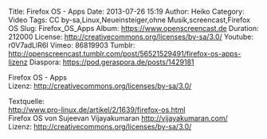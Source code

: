 Title: Firefox OS - Apps
Date: 2013-07-26 15:19
Author: Heiko
Category: Video
Tags: CC by-sa,Linux,Neueinsteiger,ohne Musik,screencast,Firefox OS
Slug: Firefox_OS_Apps
Album: https://www.openscreencast.de
Duration: 212000
License: http://creativecommons.org/licenses/by-sa/3.0/
Youtube: r0V7adLlR6I
Vimeo: 86819903
Tumblr: http://openscreencast.tumblr.com/post/56521529491/firefox-os-apps-lizenz
Diaspora: https://pod.geraspora.de/posts/1429181

Firefox OS - Apps  
Lizenz: <http://creativecommons.org/licenses/by-sa/3.0/>  
  
Textquelle:  
<http://www.pro-linux.de/artikel/2/1639/firefox-os.html>  
Firefox OS von Sujeevan Vijayakumaran <http://vijayakumaran.com/>  
Lizenz: <http://creativecommons.org/licenses/by-sa/3.0/>

